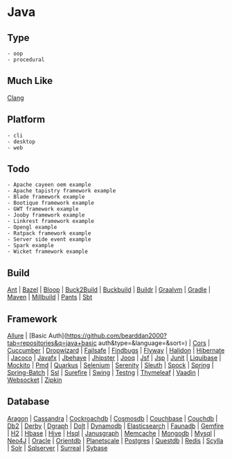 # Java

## Type
	- oop
	- procedural
## Much Like
[Clang](CLANG.md)
## Platform
	- cli
	- desktop
	- web
## Todo
	- Apache cayeen oem example
	- Apache tapistry framework example
	- Blade framework example
	- Bootique framework example
	- GWT framework example
	- Jooby framework example
	- Linkrest framework example
	- Opengl example
	- Ratpack framework example
	- Server side event example
	- Spark example
	- Wicket framework example
## Build
[Ant](https://github.com/bearddan2000?tab=repositories&q=java+ant&type=&language=&sort=) | [Bazel](https://github.com/bearddan2000?tab=repositories&q=java+bazel&type=&language=&sort=) | [Bloop](https://github.com/bearddan2000?tab=repositories&q=java+bloop&type=&language=&sort=) | [Buck2Build](https://github.com/bearddan2000?tab=repositories&q=java+buck2build&type=&language=&sort=) | [Buckbuild](https://github.com/bearddan2000?tab=repositories&q=java+buckbuild&type=&language=&sort=) | [Buildr](https://github.com/bearddan2000?tab=repositories&q=java+buildr&type=&language=&sort=) | [Graalvm](https://github.com/bearddan2000?tab=repositories&q=java+graalvm&type=&language=&sort=) | [Gradle](https://github.com/bearddan2000?tab=repositories&q=java+gradle&type=&language=&sort=) | [Maven](https://github.com/bearddan2000?tab=repositories&q=java+maven&type=&language=&sort=) | [Millbuild](https://github.com/bearddan2000?tab=repositories&q=java+millbuild&type=&language=&sort=) | [Pants](https://github.com/bearddan2000?tab=repositories&q=java+pants&type=&language=&sort=) | [Sbt](https://github.com/bearddan2000?tab=repositories&q=java+sbt&type=&language=&sort=)
## Framework
[Allure](https://github.com/bearddan2000?tab=repositories&q=java+allure&type=&language=&sort=) | [Basic Auth](https://github.com/bearddan2000?tab=repositories&q=java+basic auth&type=&language=&sort=) | [Cors](https://github.com/bearddan2000?tab=repositories&q=java+cors&type=&language=&sort=) | [Cuccumber](https://github.com/bearddan2000?tab=repositories&q=java+cuccumber&type=&language=&sort=) | [Dropwizard](https://github.com/bearddan2000?tab=repositories&q=java+dropwizard&type=&language=&sort=) | [Failsafe](https://github.com/bearddan2000?tab=repositories&q=java+failsafe&type=&language=&sort=) | [Findbugs](https://github.com/bearddan2000?tab=repositories&q=java+findbugs&type=&language=&sort=) | [Flyway](https://github.com/bearddan2000?tab=repositories&q=java+flyway&type=&language=&sort=) | [Halidon](https://github.com/bearddan2000?tab=repositories&q=java+halidon&type=&language=&sort=) | [Hibernate](https://github.com/bearddan2000?tab=repositories&q=java+hibernate&type=&language=&sort=) | [Jacoco](https://github.com/bearddan2000?tab=repositories&q=java+jacoco&type=&language=&sort=) | [Javafx](https://github.com/bearddan2000?tab=repositories&q=java+javafx&type=&language=&sort=) | [Jbehave](https://github.com/bearddan2000?tab=repositories&q=java+jbehave&type=&language=&sort=) | [Jhipster](https://github.com/bearddan2000?tab=repositories&q=java+jhipster&type=&language=&sort=) | [Jooq](https://github.com/bearddan2000?tab=repositories&q=java+jooq&type=&language=&sort=) | [Jsf](https://github.com/bearddan2000?tab=repositories&q=java+jsf&type=&language=&sort=) | [Jsp](https://github.com/bearddan2000?tab=repositories&q=java+jsp&type=&language=&sort=) | [Junit](https://github.com/bearddan2000?tab=repositories&q=java+junit&type=&language=&sort=) | [Liquibase](https://github.com/bearddan2000?tab=repositories&q=java+liquibase&type=&language=&sort=) | [Mockito](https://github.com/bearddan2000?tab=repositories&q=java+mockito&type=&language=&sort=) | [Pmd](https://github.com/bearddan2000?tab=repositories&q=java+pmd&type=&language=&sort=) | [Quarkus](https://github.com/bearddan2000?tab=repositories&q=java+quarkus&type=&language=&sort=) | [Selenium](https://github.com/bearddan2000?tab=repositories&q=java+selenium&type=&language=&sort=) | [Serenity](https://github.com/bearddan2000?tab=repositories&q=java+serenity&type=&language=&sort=) | [Sleuth](https://github.com/bearddan2000?tab=repositories&q=java+sleuth&type=&language=&sort=) | [Spock](https://github.com/bearddan2000?tab=repositories&q=java+spock&type=&language=&sort=) | [Spring](https://github.com/bearddan2000?tab=repositories&q=java+spring&type=&language=&sort=) | [Spring-Batch](https://github.com/bearddan2000?tab=repositories&q=java+spring-batch&type=&language=&sort=) | [Ssl](https://github.com/bearddan2000?tab=repositories&q=java+ssl&type=&language=&sort=) | [Surefire](https://github.com/bearddan2000?tab=repositories&q=java+surefire&type=&language=&sort=) | [Swing](https://github.com/bearddan2000?tab=repositories&q=java+swing&type=&language=&sort=) | [Testng](https://github.com/bearddan2000?tab=repositories&q=java+testng&type=&language=&sort=) | [Thymeleaf](https://github.com/bearddan2000?tab=repositories&q=java+thymeleaf&type=&language=&sort=) | [Vaadin](https://github.com/bearddan2000?tab=repositories&q=java+vaadin&type=&language=&sort=) | [Websocket](https://github.com/bearddan2000?tab=repositories&q=java+websocket&type=&language=&sort=) | [Zipkin](https://github.com/bearddan2000?tab=repositories&q=java+zipkin&type=&language=&sort=)
## Database
[Aragon](https://github.com/bearddan2000?tab=repositories&q=java+aragon&type=&language=&sort=) | [Cassandra](https://github.com/bearddan2000?tab=repositories&q=java+cassandra&type=&language=&sort=) | [Cockroachdb](https://github.com/bearddan2000?tab=repositories&q=java+cockroachdb&type=&language=&sort=) | [Cosmosdb](https://github.com/bearddan2000?tab=repositories&q=java+cosmosdb&type=&language=&sort=) | [Couchbase](https://github.com/bearddan2000?tab=repositories&q=java+couchbase&type=&language=&sort=) | [Couchdb](https://github.com/bearddan2000?tab=repositories&q=java+couchdb&type=&language=&sort=) | [Db2](https://github.com/bearddan2000?tab=repositories&q=java+db2&type=&language=&sort=) | [Derby](https://github.com/bearddan2000?tab=repositories&q=java+derby&type=&language=&sort=) | [Dgraph](https://github.com/bearddan2000?tab=repositories&q=java+dgraph&type=&language=&sort=) | [Dolt](https://github.com/bearddan2000?tab=repositories&q=java+dolt&type=&language=&sort=) | [Dynamodb](https://github.com/bearddan2000?tab=repositories&q=java+dynamodb&type=&language=&sort=) | [Elasticsearch](https://github.com/bearddan2000?tab=repositories&q=java+elasticsearch&type=&language=&sort=) | [Faunadb](https://github.com/bearddan2000?tab=repositories&q=java+faunadb&type=&language=&sort=) | [Gemfire](https://github.com/bearddan2000?tab=repositories&q=java+gemfire&type=&language=&sort=) | [H2](https://github.com/bearddan2000?tab=repositories&q=java+h2&type=&language=&sort=) | [Hbase](https://github.com/bearddan2000?tab=repositories&q=java+hbase&type=&language=&sort=) | [Hive](https://github.com/bearddan2000?tab=repositories&q=java+hive&type=&language=&sort=) | [Hsql](https://github.com/bearddan2000?tab=repositories&q=java+hsql&type=&language=&sort=) | [Janusgraph](https://github.com/bearddan2000?tab=repositories&q=java+janusgraph&type=&language=&sort=) | [Memcache](https://github.com/bearddan2000?tab=repositories&q=java+memcache&type=&language=&sort=) | [Mongodb](https://github.com/bearddan2000?tab=repositories&q=java+mongodb&type=&language=&sort=) | [Mysql](https://github.com/bearddan2000?tab=repositories&q=java+mysql&type=&language=&sort=) | [Neo4J](https://github.com/bearddan2000?tab=repositories&q=java+neo4j&type=&language=&sort=) | [Oracle](https://github.com/bearddan2000?tab=repositories&q=java+oracle&type=&language=&sort=) | [Orientdb](https://github.com/bearddan2000?tab=repositories&q=java+orientdb&type=&language=&sort=) | [Planetscale](https://github.com/bearddan2000?tab=repositories&q=java+planetscale&type=&language=&sort=) | [Postgres](https://github.com/bearddan2000?tab=repositories&q=java+postgres&type=&language=&sort=) | [Questdb](https://github.com/bearddan2000?tab=repositories&q=java+questdb&type=&language=&sort=) | [Redis](https://github.com/bearddan2000?tab=repositories&q=java+redis&type=&language=&sort=) | [Scylla](https://github.com/bearddan2000?tab=repositories&q=java+scylla&type=&language=&sort=) | [Solr](https://github.com/bearddan2000?tab=repositories&q=java+solr&type=&language=&sort=) | [Sqlserver](https://github.com/bearddan2000?tab=repositories&q=java+sqlserver&type=&language=&sort=) | [Surreal](https://github.com/bearddan2000?tab=repositories&q=java+surreal&type=&language=&sort=) | [Sybase](https://github.com/bearddan2000?tab=repositories&q=java+sybase&type=&language=&sort=)